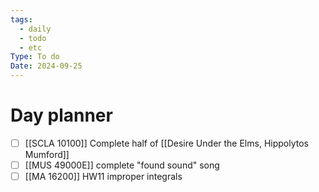 ```yaml
---
tags:
  - daily
  - todo
  - etc
Type: To do
Date: 2024-09-25
---
```

# Day planner
- [ ] [[SCLA 10100]] Complete half of [[Desire Under the Elms, Hippolytos Mumford]]
- [ ] [[MUS 49000E]] complete "found sound" song
- [ ] [[MA 16200]] HW11 improper integrals